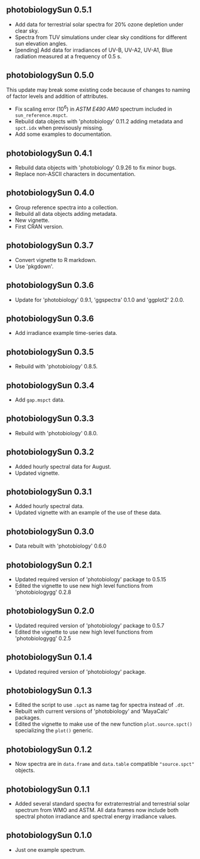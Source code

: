 ## photobiologySun 0.5.1

* Add data for terrestrial solar spectra for 20% ozone depletion under clear sky.
* Spectra from TUV simulations under clear sky conditions for different sun elevation angles.
* [pending] Add data for irradiances of UV-B, UV-A2, UV-A1, Blue radiation measured at a frequency of 0.5 s.

## photobiologySun 0.5.0

This update may break some existing code because of changes to naming of factor
levels and addition of attributes.

* Fix scaling error (10<sup>6</sup>) in _ASTM E490 AM0_ spectrum included in 
  `sun_reference.mspct`.
* Rebuild data objects with 'photobiology' 0.11.2 adding metadata and 
  `spct.idx` when previsously missing.
* Add some examples to documentation.

## photobiologySun 0.4.1

* Rebuild data objects with 'photobiology' 0.9.26 to fix minor bugs.
* Replace non-ASCII characters in documentation.

## photobiologySun 0.4.0

* Group reference spectra into a collection.
* Rebuild all data objects adding metadata.
* New vignette.
* First CRAN version.

## photobiologySun 0.3.7

* Convert vignette to R markdown. 
* Use 'pkgdown'.

## photobiologySun 0.3.6

*  Update for 'photobiology' 0.9.1, 'ggspectra' 0.1.0 and 'ggplot2' 2.0.0.

## photobiologySun 0.3.6

*  Add irradiance example time-series data.

## photobiologySun 0.3.5

*  Rebuild with 'photobiology' 0.8.5.

## photobiologySun 0.3.4

*  Add `gap.mspct` data.

## photobiologySun 0.3.3

*  Rebuild with 'photobiology' 0.8.0.

## photobiologySun 0.3.2

*  Added hourly spectral data for August.
*  Updated vignette.

## photobiologySun 0.3.1

*  Added hourly spectral data.
*  Updated vignette with an example of the use of these data.

## photobiologySun 0.3.0

*  Data rebuilt with 'photobiology' 0.6.0

## photobiologySun 0.2.1

*  Updated required version of 'photobiology' package to 0.5.15
*  Edited the vignette to use new high level functions from 'photobiologygg' 0.2.8

## photobiologySun 0.2.0

*  Updated required version of 'photobiology' package to 0.5.7
*  Edited the vignette to use new high level functions from 'photobiologygg' 0.2.5

## photobiologySun 0.1.4

*  Updated required version of 'photobiology' package.

## photobiologySun 0.1.3

*  Edited the script to use `.spct` as name tag for spectra instead of `.dt`.
*  Rebuilt with current versions of 'photobiology' and 'MayaCalc' packages.
*  Edited the vignette to make use of the new function `plot.source.spct()` specializing the `plot()` generic.

## photobiologySun 0.1.2

*  Now spectra are in `data.frame` and `data.table` compatible `"source.spct"` objects.

## photobiologySun 0.1.1

*  Added several standard spectra for extraterrestrial and terrestrial solar spectrum from WMO and ASTM. All data frames now include both spectral photon irradiance and spectral energy irradiance values.

## photobiologySun 0.1.0

*  Just one example spectrum.

